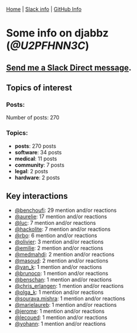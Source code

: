 [Home](https://kelu124.github.io/echommunity/) | [Slack info](https://kelu124.github.io/echommunity/) | [GitHub Info](https://kelu124.github.io/echommunity/github.html)

# Some info on __djabbz__ (_@U2PFHNN3C_)


## [Send me a Slack Direct message](https://echopen.slack.com/messages/@djabbz/).

## Topics of interest

### Posts: 

Number of posts: 270

### Topics:

* __posts__: 270 posts
* __software__: 34 posts
* __medical__: 11 posts
* __community__: 7 posts
* __legal__: 2 posts
* __hardware__: 2 posts

## Key interactions 

* [@benchoufi](./U0B47KC3S.md): 29 mention and/or reactions
* [@aurelie](./U37GZRZU6.md): 17 mention and/or reactions
* [@luc](./U0AAL4W13.md): 7 mention and/or reactions
* [@hackolite](./U20C8CKTL.md): 7 mention and/or reactions
* [@rbo](./U38HVMZ6K.md): 6 mention and/or reactions
* [@olivier](./U04DFTZ7D.md): 3 mention and/or reactions
* [@emilie](./U0FN1B8KD.md): 2 mention and/or reactions
* [@medmahdi](./U36QEPF51.md): 2 mention and/or reactions
* [@masoud](./U3PLYAJPJ.md): 2 mention and/or reactions
* [@yan_k](./U3NT8G2BC.md): 1 mention and/or reactions
* [@brunocp](./U33817K25.md): 1 mention and/or reactions
* [@benschan](./U1PKXQVDW.md): 1 mention and/or reactions
* [@chris_erlangen](./U3PC2A4GZ.md): 1 mention and/or reactions
* [@olga_k](./U0SHK0X1D.md): 1 mention and/or reactions
* [@sourava.mishra](./U3CV9P9NH.md): 1 mention and/or reactions
* [@marielaureb](./U3T7KBEMV.md): 1 mention and/or reactions
* [@jerome](./U07UEJC2H.md): 1 mention and/or reactions
* [@lecoued](./U3QGT3Q74.md): 1 mention and/or reactions
* [@yohann](./U0KPE2P16.md): 1 mention and/or reactions
